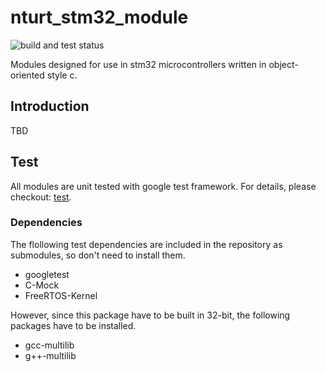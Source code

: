 # nturt_stm32_module

![build and test status](https://github.com/NTURacingTeam/nturt_stm32_module/actions/workflows/nturt_stm32_module-ci.yaml/badge.svg)

Modules designed for use in stm32 microcontrollers written in object-oriented style c.

## Introduction

TBD

## Test

All modules are unit tested with google test framework. For details, please checkout: [test](test/README.md).

### Dependencies

The flollowing test dependencies are included in the repository as submodules, so don't need to install them.

- googletest
- C-Mock
- FreeRTOS-Kernel

However, since this package have to be built in 32-bit, the following packages have to be installed.

- gcc-multilib
- g++-multilib

